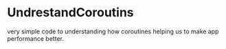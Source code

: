 # UndrestandCoroutins
very simple code to understanding how coroutines helping us to make app performance better. 
